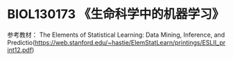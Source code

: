 # BIOL130173 《生命科学中的机器学习》
参考教材：
The Elements of Statistical Learning: Data Mining, Inference, and Predictio(https://web.stanford.edu/~hastie/ElemStatLearn/printings/ESLII_print12.pdf)
